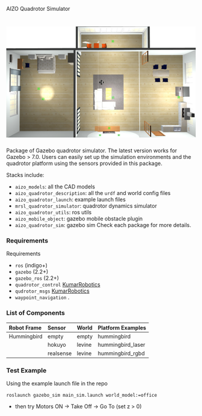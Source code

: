 AIZO Quadrotor Simulator

![alt text](https://github.com/NguyenCanhThanh/aizo_quadrotor/blob/main/image/uav.png?raw=true)
=============
Package of Gazebo quadrotor simulator. The latest version works for Gazebo > 7.0.
Users can easily set up the simulation environments and the quadrotor platform using the sensors provided in this package.

Stacks include:
  - `aizo_models`: all the CAD models
  - `aizo_quadrotor_description`: all the `urdf` and world config files
  - `aizo_quadrotor_launch`: example launch files
  - `mrsl_quadrotor_simulator`: quadrotor dynamics simulator
  - `aizo_quadrotor_utils`: ros utils
  - `aizo_mobile_object`: gazebo mobile obstacle plugin
  - `aizo_quadrotor_sim`: gazebo sim
Check each package for more details.

### Requirements
Requirements
 - `ros` (indigo+)
 - `gazebo` (2.2+)
 - `gazebo_ros` (2.2+)
 - `quadrotor_control` [KumarRobotics](https://github.com/KumarRobotics/quadrotor_control)
 - `qudrotor_msgs` [KumarRobotics](https://github.com/KumarRobotics/kr_planning_msgs)
 - `waypoint_navigation` [](https://github.com/KumarRobotics/waypoint_navigation_plugin).

### List of Components
  Robot Frame          |  Sensor | World | Platform Examples
  :------------------- |:-----   | :-----| :-------
  Hummingbird          |  empty  | empty | hummingbird
  |                    |  hokuyo | levine| hummingbird\_laser
  |                    |  realsense | levine| hummingbird\_rgbd

### Test Example
Using the example launch file in the repo
```
roslaunch gazebo_sim main_sim.launch world_model:=office

```
* then try Motors ON -> Take Off -> Go To (set z > 0)
  
